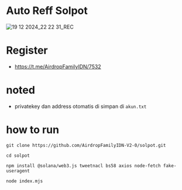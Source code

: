# Auto Reff Solpot
![19 12 2024_22 22 31_REC](https://github.com/user-attachments/assets/f43a26ad-c5af-4d67-ac6f-4e30f65deb70)


# Register
- https://t.me/AirdropFamilyIDN/7532

# noted
- privatekey dan address otomatis di simpan di ```akun.txt```

# how to run
```
git clone https://github.com/AirdropFamilyIDN-V2-0/solpot.git
```
```
cd solpot
```
```
npm install @solana/web3.js tweetnacl bs58 axios node-fetch fake-useragent
```
```
node index.mjs
```
